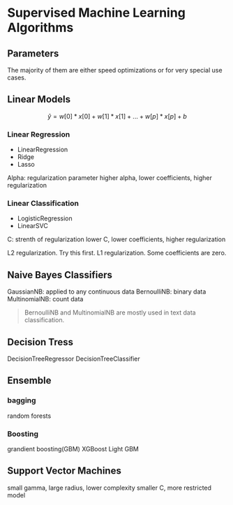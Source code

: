 # Supervised Machine Learning Algorithms

## Parameters

The majority of them are either speed optimizations or for very special use cases.

## Linear Models

$$
ŷ= w[0] * x[0] + w[1] * x[1] + ... + w[p] * x[p] + b
$$

### Linear Regression

- LinearRegression
- Ridge
- Lasso

Alpha: regularization parameter
higher alpha, lower coefficients, higher regularization

### Linear Classification

- LogisticRegression
- LinearSVC

C: strenth of regularization
lower C, lower coefficients, higher regularization

L2 regularization. Try this first.
L1 regularization. Some coefficients are zero.

## Naive Bayes Classifiers

GaussianNB: applied to any continuous data
BernoulliNB: binary data
MultinomialNB: count data

> BernoulliNB and MultinomialNB are mostly used in text data classification.

## Decision Tress

DecisionTreeRegressor
DecisionTreeClassifier

## Ensemble

### bagging

random forests

### Boosting

grandient boosting(GBM)
XGBoost
Light GBM

## Support Vector Machines

small gamma, large radius, lower complexity
smaller C, more restricted model
